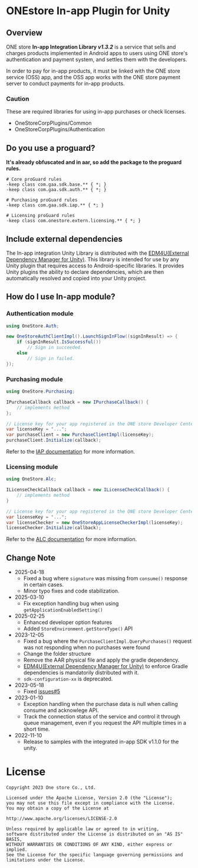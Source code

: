# ONEstore In-app Plugin for Unity

## Overview

ONE store **In-app Integration Library *v1.3.2*** is a service that sells and charges products implemented in Android apps to users using ONE store's authentication and payment system, and settles them with the developers.

In order to pay for in-app products, it must be linked with the ONE store service (OSS) app, and the OSS app works with the ONE store payment server to conduct payments for in-app products.

### Caution

These are required libraries for using in-app purchases or check licenses.

* OneStoreCorpPlugins/Common
* OneStoreCorpPlugins/Authentication

## Do you use a proguard?

**It's already obfuscated and in aar, so add the package to the proguard rules.**

```text
# Core proGuard rules
-keep class com.gaa.sdk.base.** { *; }
-keep class com.gaa.sdk.auth.** { *; }

# Purchasing proGuard rules
-keep class com.gaa.sdk.iap.** { *; }

# Licensing proGuard rules
-keep class com.onestore.extern.licensing.** { *; }
```

## Include external dependencies

The In-app integration Unity Library is distributed with the [EDM4U(External Dependency Manager for Unity)](https://github.com/googlesamples/unity-jar-resolver).
This library is intended for use by any Unity plugin that requires access to Android-specific libraries. It provides Unity plugins the ability to declare dependencies, which are then automatically resolved and copied into your Unity project.

## How do I use In-app module?

### Authentication module

```csharp
using OneStore.Auth;

new OneStoreAuthClientImpl().LaunchSignInFlow((signInResult) => {
    if (signInResult.IsSuccessful())
        // Sign in succeeded.
    else
        // Sign in failed.
});
```

### Purchasing module

```csharp
using OneStore.Purchasing;

IPurchaseCallback callback = new IPurchaseCallback() {
    // implements method
};

// License key for your app registered in the ONE store Developer Center.
var licenseKey = "...";
var purchaseClient = new PurchaseClientImpl(licenseKey);
purchaseClient.Initialize(callback);
```

Refer to the [IAP documentation](https://onestore-dev.gitbook.io/dev/eng/tools/tools/v21/unity) for more information.

### Licensing module

```csharp
using OneStore.Alc;

ILicenseCheckCallback callback = new ILicenseCheckCallback() {
    // implements method
}

// License key for your app registered in the ONE store Developer Center.
var licenseKey = "...";
var licenseChecker = new OneStoreAppLicenseCheckerImpl(licenseKey);
licenseChecker.Initialize(callback);
```

Refer to the [ALC documentation](https://onestore-dev.gitbook.io/dev/eng/tools/alc/using-alc-sdk-v2-in-unity) for more information.

## Change Note

* 2025-04-18
    * Fixed a bug where `signature` was missing from `consume()` response in certain cases.
    * Minor typo fixes and code stabilization.
* 2025-03-10
    * Fix exception handling bug when using `getApplicationEnabledSetting()`
* 2025-02-25
    * Enhanced developer option features  
    * Added `StoreEnvironment.getStoreType()` API
* 2023-12-05
    * Fixed a bug where the `PurchaseClientImpl.QueryPurchases()` request was not responding when no purchases were found
    * Change the folder structure
    * Remove the AAR physical file and apply the gradle dependency.
    * [EDM4U(External Dependency Manager for Unity)](https://github.com/googlesamples/unity-jar-resolver) to enforce Gradle dependencies is mandatorily distributed with it.
    * `sdk-configuration-xx` is deprecated.
* 2023-05-18
    * Fixed [issues#5](https://github.com/ONE-store/onestore_iap_release/issues/5)
* 2023-01-10
    * Exception handling when the purchase data is null when calling consume and acknowlege API.
    * Track the connection status of the service and control it through queue management, even if you request the API multiple times in a short time.
* 2022-11-10
    * Release to samples with the integrated in-app SDK v1.1.0 for the unity.

# License

```text
Copyright 2023 One store Co., Ltd.

Licensed under the Apache License, Version 2.0 (the "License"); 
you may not use this file except in compliance with the License.
You may obtain a copy of the License at

http://www.apache.org/licenses/LICENSE-2.0

Unless required by applicable law or agreed to in writing, 
software distributed under the License is distributed on an "AS IS" BASIS, 
WITHOUT WARRANTIES OR CONDITIONS OF ANY KIND, either express or implied. 
See the License for the specific language governing permissions and
limitations under the License.
```
